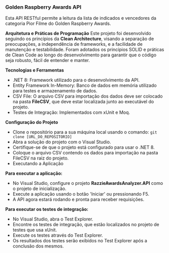 ### **Golden Raspberry Awards API**
Esta API RESTful permite a leitura da lista de indicados e vencedores da categoria Pior Filme do Golden Raspberry Awards.

**Arquitetura e Práticas de Programação**
Este projeto foi desenvolvido seguindo os princípios da **Clean Architecture**, visando a separação de preocupações, a independência de frameworks, e a facilidade de manutenção e testabilidade.
Foram adotados os princípios SOLID e práticas de Clean Code ao longo do desenvolvimento para garantir que o código seja robusto, fácil de entender e manter.

**Tecnologias e Ferramentas**

- .NET 8: Framework utilizado para o desenvolvimento da API.
- Entity Framework In-Memory: Banco de dados em memória utilizado para testes e armazenamento de dados.
- CSV File: O arquivo CSV para importação dos dados deve ser colocado na pasta **FileCSV**, que deve estar localizada junto ao executável do projeto.
- Testes de Integração: Implementados com xUnit e Moq.

**Configuração do Projeto**

- Clone o repositório para a sua máquina local usando o comando:
 `git clone [URL_DO_REPOSITORIO]`
- Abra a solução do projeto com o Visual Studio.
- Certifique-se de que o projeto está configurado para usar o .NET 8.
- Coloque o arquivo CSV contendo os dados para importação na pasta FileCSV na raiz do projeto.
- Executando a Aplicação

**Para executar a aplicação:**

- No Visual Studio, configure o projeto **RazzieAwardsAnalyzer.API** como o projeto de inicialização.
- Execute a aplicação usando o botão 'Iniciar' ou pressionando F5.
- A API agora estará rodando e pronta para receber requisições.

**Para executar os testes de integração:**

- No Visual Studio, abra o Test Explorer.
- Encontre os testes de integração, que estão localizados no projeto de testes que usa xUnit.
- Execute os testes através do Test Explorer.
- Os resultados dos testes serão exibidos no Test Explorer após a conclusão dos mesmos.
